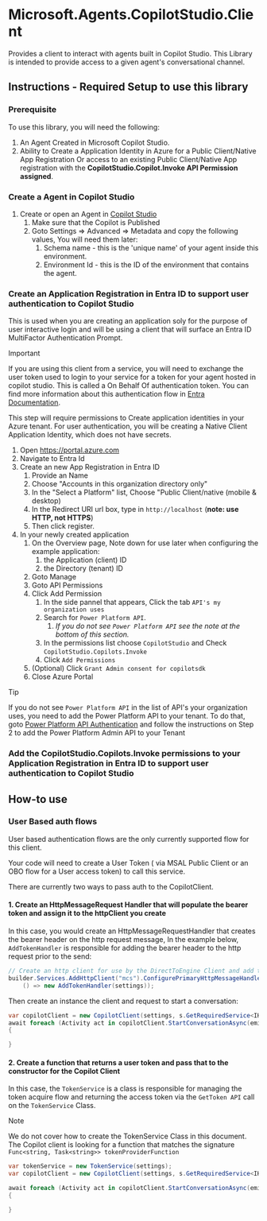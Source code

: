 # Microsoft.Agents.CopilotStudio.Client

Provides a client to interact with agents built in Copilot Studio. This Library is intended to provide access to a given agent's conversational channel.

## Instructions - Required Setup to use this library

### Prerequisite

To use this library, you will need the following:

1. An Agent Created in Microsoft Copilot Studio.
1. Ability to Create a Application Identity in Azure for a Public Client/Native App Registration Or access to an existing Public Client/Native App registration with the **CopilotStudio.Copilot.Invoke API Permission assigned**.

### Create a Agent in Copilot Studio

1. Create or open an Agent in [Copilot Studio](https://copilotstudio.microsoft.com)
    1. Make sure that the Copilot is Published
    1. Goto Settings => Advanced => Metadata and copy the following values, You will need them later:
        1. Schema name - this is the 'unique name' of your agent inside this environment.
        1. Environment Id - this is the ID of the environment that contains the agent.

### Create an Application Registration in Entra ID to support user authentication to Copilot Studio

This is used when you are creating an application soly for the purpose of user interactive login and will be using a client that will surface an Entra ID MultiFactor Authentication Prompt.    

> [!IMPORTANT]
> If you are using this client from a service, you will need to exchange the user token used to login to your service for a token for your agent hosted in copilot studio. This is called a On Behalf Of authentication token.  You can find more information about this authentication flow in [Entra Documentation](https://learn.microsoft.com/entra/msal/dotnet/acquiring-tokens/web-apps-apis/on-behalf-of-flow). 

This step will require permissions to Create application identities in your Azure tenant. For user authentication, you will be creating a Native Client Application Identity, which does not have secrets.

1. Open <https://portal.azure.com>
1. Navigate to Entra Id
1. Create an new App Registration in Entra ID
    1. Provide an Name
    1. Choose "Accounts in this organization directory only"
    1. In the "Select a Platform" list, Choose "Public Client/native (mobile & desktop)
    1. In the Redirect URI url box, type in `http://localhost` (**note: use HTTP, not HTTPS**)
    1. Then click register.
1. In your newly created application
    1. On the Overview page, Note down for use later when configuring the example application:
        1. the Application (client) ID
        1. the Directory (tenant) ID
    1. Goto Manage
    1. Goto API Permissions
    1. Click Add Permission
        1. In the side pannel that appears, Click the tab `API's my organization uses`
        1. Search for `Power Platform API`.
            1. *If you do not see `Power Platform API` see the note at the bottom of this section.*
        1. In the permissions list choose `CopilotStudio` and Check `CopilotStudio.Copilots.Invoke`
        1. Click `Add Permissions`
    1. (Optional) Click `Grant Admin consent for copilotsdk`
    1. Close Azure Portal

> [!TIP]
> If you do not see `Power Platform API` in the list of API's your organization uses, you need to add the Power Platform API to your tenant. To do that, goto [Power Platform API Authentication](https://learn.microsoft.com/power-platform/admin/programmability-authentication-v2#step-2-configure-api-permissions) and follow the instructions on Step 2 to add the Power Platform Admin API to your Tenant

### Add the CopilotStudio.Copilots.Invoke permissions to your Application Registration in Entra ID to support user authentication to Copilot Studio

## How-to use

### User Based auth flows

User based authentication flows are the only currently supported flow for this client.

Your code will need to create a User Token ( via MSAL Public Client or an OBO flow for a User access token) to call this service.

There are currently two ways to pass auth to the CopilotClient.

#### 1. Create an HttpMessageRequest Handler that will populate the bearer token and assign it to the httpClient you create

In this case, you would create an HttpMessageRequestHandler that creates the bearer header on the http request message,  In the example below, `AddTokenHandler` is responsible for adding the bearer header to the http request prior to the send:

```cs
// Create an http client for use by the DirectToEngine Client and add the token handler to the client.
builder.Services.AddHttpClient("mcs").ConfigurePrimaryHttpMessageHandler(
    () => new AddTokenHandler(settings));
```

Then create an instance the client and request to start a conversation:

```cs
var copilotClient = new CopilotClient(settings, s.GetRequiredService<IHttpClientFactory>(), logger, "mcs");
await foreach (Activity act in copilotClient.StartConversationAsync(emitStartConversationEvent:true, cancellationToken:cancellationToken))
{

}
```

#### 2. Create a function that returns a user token and pass that to the constructor for the Copilot Client

In this case, the `TokenService` is a class is responsible for managing the token acquire flow and returning the access token via the `GetToken API` call on the `TokenService` Class.
> [!NOTE]
> We do not cover how to create the TokenService Class in this document. The Copilot client is looking for a function that matches the signature `Func<string, Task<string>> tokenProviderFunction`

```cs
var tokenService = new TokenService(settings);
var copilotClient = new CopilotClient(settings, s.GetRequiredService<IHttpClientFactory>(), tokenService.GetToken, logger, "mcs");

await foreach (Activity act in copilotClient.StartConversationAsync(emitStartConversationEvent:true, cancellationToken:cancellationToken))
{

}
```
